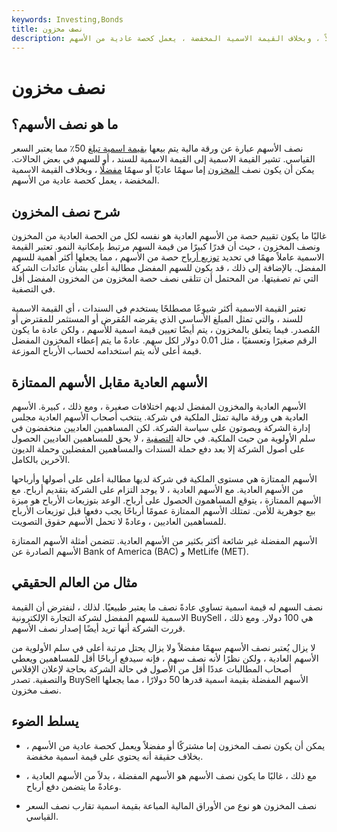 ```yaml
---
keywords: Investing,Bonds
title: نصف مخزون
description: يُباع نصف المخزون بقيمة تقارب نصف ما يعتبر قياسيًا. يمكن أن يكون نصف المخزون إما مشتركًا أو مفضلاً ، وبخلاف القيمة الاسمية المخفضة ، يعمل كحصة عادية من الأسهم.
---
```


# نصف مخزون
## ما هو نصف الأسهم؟

نصف الأسهم عبارة عن ورقة مالية يتم بيعها [بقيمة اسمية تبلغ](/parvalue) 50٪ مما يعتبر السعر القياسي. تشير القيمة الاسمية إلى القيمة الاسمية للسند ، أو للسهم في بعض الحالات. يمكن أن يكون نصف [المخزون](/commonstock) إما سهمًا عاديًا أو سهمًا [مفضلًا](/preferredstock) ، وبخلاف القيمة الاسمية المخفضة ، يعمل كحصة عادية من الأسهم.

## شرح نصف المخزون

غالبًا ما يكون تقييم حصة من الأسهم العادية هو نفسه لكل من الحصة العادية من المخزون ونصف المخزون ، حيث أن قدرًا كبيرًا من قيمة السهم مرتبط بإمكانية النمو. تعتبر القيمة الاسمية عاملاً مهمًا في تحديد [توزيع أرباح](/dividend) حصة من الأسهم ، مما يجعلها أكثر أهمية للسهم المفضل. بالإضافة إلى ذلك ، قد يكون للسهم المفضل مطالبة أعلى بشأن عائدات الشركة التي تم تصفيتها. من المحتمل أن تتلقى نصف حصة المخزون من المخزون المفضل أقل في التصفية.

تعتبر القيمة الاسمية أكثر شيوعًا مصطلحًا يستخدم في السندات ، أي القيمة الاسمية للسند ، والتي تمثل المبلغ الأساسي الذي يقرضه المُقرض أو المستثمر للمقترض أو المُصدر. فيما يتعلق بالمخزون ، يتم أيضًا تعيين قيمة اسمية للأسهم ، ولكن عادة ما يكون الرقم صغيرًا وتعسفيًا ، مثل 0.01 دولار لكل سهم. عادةً ما يتم إعطاء المخزون المفضل قيمة أعلى لأنه يتم استخدامه لحساب الأرباح الموزعة.

## الأسهم العادية مقابل الأسهم الممتازة

الأسهم العادية والمخزون المفضل لديهم اختلافات صغيرة ، ومع ذلك ، كبيرة. الأسهم العادية هي ورقة مالية تمثل الملكية في شركة. ينتخب أصحاب الأسهم العادية مجلس إدارة الشركة ويصوتون على سياسة الشركة. لكن المساهمين العاديين منخفضون في سلم الأولوية من حيث الملكية. في حالة [التصفية](/liquidation) ، لا يحق للمساهمين العاديين الحصول على أصول الشركة إلا بعد دفع حملة السندات والمساهمين المفضلين وحملة الديون الآخرين بالكامل.

الأسهم الممتازة هي مستوى الملكية في شركة لديها مطالبة أعلى على أصولها وأرباحها من الأسهم العادية. مع الأسهم العادية ، لا يوجد التزام على الشركة بتقديم أرباح. مع الأسهم الممتازة ، يتوقع المساهمون الحصول على أرباح. الوعد بتوزيعات الأرباح هو ميزة بيع جوهرية للأمن. تمتلك الأسهم الممتازة عمومًا أرباحًا يجب دفعها قبل توزيعات الأرباح للمساهمين العاديين ، وعادةً لا تحمل الأسهم حقوق التصويت.

الأسهم المفضلة غير شائعة أكثر بكثير من الأسهم العادية. تتضمن أمثلة الأسهم الممتازة الأسهم الصادرة عن Bank of America (BAC) و MetLife (MET).

## مثال من العالم الحقيقي

نصف السهم له قيمة اسمية تساوي عادةً نصف ما يعتبر طبيعيًا. لذلك ، لنفترض أن القيمة الاسمية للسهم المفضل لشركة التجارة الإلكترونية BuySell هي 100 دولار. ومع ذلك ، قررت الشركة أنها تريد أيضًا إصدار نصف الأسهم.

لا يزال يُعتبر نصف الأسهم سهمًا مفضلاً ولا يزال يحتل مرتبة أعلى في سلم الأولوية من الأسهم العادية ، ولكن نظرًا لأنه نصف سهم ، فإنه سيدفع أرباحًا أقل للمساهمين ويعطي أصحاب المطالبات عددًا أقل من الأصول في حالة الشركة بحاجة لإعلان الإفلاس والتصفية. تصدر BuySell الأسهم المفضلة بقيمة اسمية قدرها 50 دولارًا ، مما يجعلها نصف مخزون.

## يسلط الضوء

- يمكن أن يكون نصف المخزون إما مشتركًا أو مفضلاً ويعمل كحصة عادية من الأسهم ، بخلاف حقيقة أنه يحتوي على قيمة اسمية مخفضة.

- مع ذلك ، غالبًا ما يكون نصف الأسهم هو الأسهم المفضلة ، بدلاً من الأسهم العادية ، وعادةً ما يتضمن دفع أرباح.

- نصف المخزون هو نوع من الأوراق المالية المباعة بقيمة اسمية تقارب نصف السعر القياسي.

